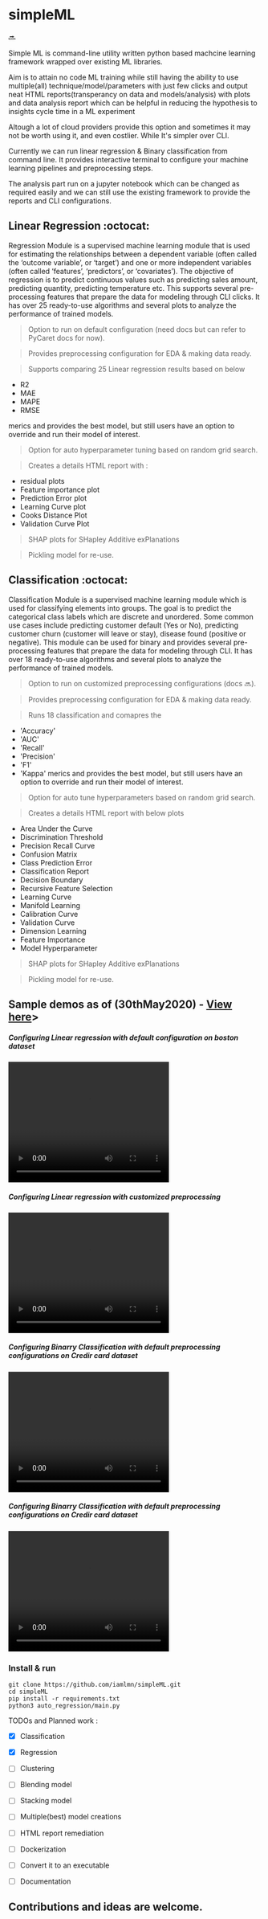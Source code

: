 # simpleML 
:soon:

Simple ML is command-line utility written python based machcine learning framework wrapped over existing ML libraries.

Aim is to attain no code ML training while still having the ability to use multiple(all) technique/model/parameters with just few clicks and output neat HTML reports(transperancy on data and models/analysis) with plots and data analysis report which can be helpful in reducing the hypothesis to insights cycle time in a ML experiment

Altough a lot of cloud providers provide this option and sometimes it may not be worth using it, and even costlier.  While It's simpler over CLI.

Currently we can run linear regression & Binary classification from command line. It provides interactive terminal to configure your machine learning pipelines and preprocessing steps.

The analysis part run on a jupyter notebook which can be changed as required easily and we can still use the existing framework to provide the reports and CLI configurations. 


## Linear Regression :octocat:
Regression Module is a supervised machine learning module that is used for estimating the relationships between a dependent variable (often called the ‘outcome variable’, or ‘target’) and one or more independent variables (often called ‘features’, ‘predictors’, or ‘covariates’). The objective of regression is to predict continuous values such as predicting sales amount, predicting quantity, predicting temperature etc. This supports several pre-processing features that prepare the data for modeling through CLI clicks. It has over 25 ready-to-use algorithms and several plots to analyze the performance of trained models.
> Option to run on default configuration (need docs but can refer to PyCaret docs for now).  

> Provides preprocessing configuration for EDA & making data ready.

> Supports comparing 25 Linear regression results based on below 
 - R2
 - MAE
 - MAPE
 - RMSE 

  merics and provides the best model, but still users have an option to override and run their model of interest.

> Option for auto hyperparameter tuning based on random grid search.

> Creates a details HTML report with :
- residual plots
- Feature importance plot
- Prediction Error plot 
- Learning Curve plot 
- Cooks Distance Plot 
- Validation Curve Plot

> SHAP plots for SHapley Additive exPlanations

> Pickling model for re-use.


## Classification :octocat:
Classification Module is a supervised machine learning module which is used for classifying elements into groups. The goal is to predict the categorical class labels which are discrete and unordered. Some common use cases include predicting customer default (Yes or No), predicting customer churn (customer will leave or stay), disease found (positive or negative). This module can be used for binary and provides several pre-processing features that prepare the data for modeling through CLI. It has over 18 ready-to-use algorithms and several plots to analyze the performance of trained models.

> Option to run on customized preprocessing configurations (docs :soon:).  

> Provides preprocessing configuration for EDA & making data ready.

> Runs 18 classification and comapres the 
- 'Accuracy'
- 'AUC'
- 'Recall'
- 'Precision'
- 'F1'
- 'Kappa' 
	merics and provides the best model, but still users have an option to override and run their model of interest.

> Option for auto tune hyperparameters based on random grid search.

> Creates a details HTML report with below plots
- Area Under the Curve
- Discrimination Threshold
- Precision Recall Curve
- Confusion Matrix
- Class Prediction Error
- Classification Report
- Decision Boundary
- Recursive Feature Selection
- Learning Curve
- Manifold Learning
- Calibration Curve
- Validation Curve
- Dimension Learning
- Feature Importance
- Model Hyperparameter

> SHAP plots for SHapley Additive exPlanations

> Pickling model for re-use.



<h2>Sample demos as of (30thMay2020) - <a href="https://iamlmn.github.io/simpleML/">View here</a>></h2>
<h5> Configuring Linear regression with default configuration on boston dataset</h5> 
<!-- ![](assets/regression/default_regression.gif) -->
<video width="320" height="240" controls>
  <source src="assets/lr-all.mp4" type="video/mp4">
</video>

<h5>Configuring Linear regression with customized preprocessing</h5>
<!-- ![](assets/regression/preprocessing.gif) -->

<video width="320" height="240" controls>
  <source src="assets/video.mov" type="video/mp4">
</video>

<h5>Configuring Binarry Classification with default preprocessing configurations on Credir card dataset </h5>
<!-- ![](assets/regression/preprocessing.gif) -->

<video width="320" height="240" controls>
  <source src="assets/Classification.mov" type="video/mp4">
</video>


<h5>Configuring Binarry Classification with default preprocessing configurations on Credir card dataset </h5>
<!-- ![](assets/regression/preprocessing.gif) -->

<video width="320" height="240" controls>
  <source src="assets/classificaiton_report.mov" type="video/mp4">
</video>


<!-- ![View sample HTML report on Boston data](assets/regression/regression.html) -->



### Install & run
```
git clone https://github.com/iamlmn/simpleML.git
cd simpleML
pip install -r requirements.txt
python3 auto_regression/main.py
```

TODOs and Planned work : 
- [x] Classification
- [x] Regression
- [ ] Clustering
- [ ] Blending model
- [ ] Stacking model
- [ ] Multiple(best) model creations
- [ ] HTML report remediation
- [ ] Dockerization
- [ ] Convert it to an executable
- [ ] Documentation


## Contributions and ideas are welcome.

